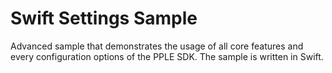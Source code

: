 # Swift Settings Sample

Advanced sample that demonstrates the usage of all core features and every configuration options of the PPLE SDK.
The sample is written in Swift.